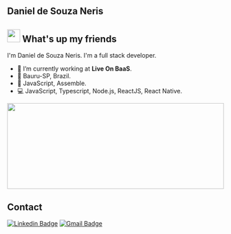 ## Daniel de Souza Neris

## <img src="https://media.giphy.com/media/hvRJCLFzcasrR4ia7z/giphy.gif" width="30px"> What's up my friends

I'm Daniel de Souza Neris.
I'm a full stack developer.

- :rocket:   I’m currently working at **Live On BaaS**.
- 📍   Bauru-SP, Brazil.
- :purple_heart:   JavaScript, Assemble.
- :computer:   JavaScript, Typescript, Node.js, ReactJS, React Native.


<a href="https://github.com/DanielNeris/DanielNeris" title="Go to Source"><img width="100%" height="200" src="https://github-readme-stats.vercel.app/api?username=DanielNeris&show_icons=true&theme=gotham&count_private=true"></a>
 
## Contact

[![Linkedin Badge](https://img.shields.io/badge/-DanielNeris-blue?style=flat-square&logo=Linkedin&logoColor=white&link=https://www.linkedin.com/in/danielneris/)](https://www.linkedin.com/in/danielneris/)
[![Gmail Badge](https://img.shields.io/badge/-danielneris01@gmail.com-c14438?style=flat-square&logo=Gmail&logoColor=white&link=mailto:danielneris01@gmail.com)](mailto:danielneris01@gmail.com)

